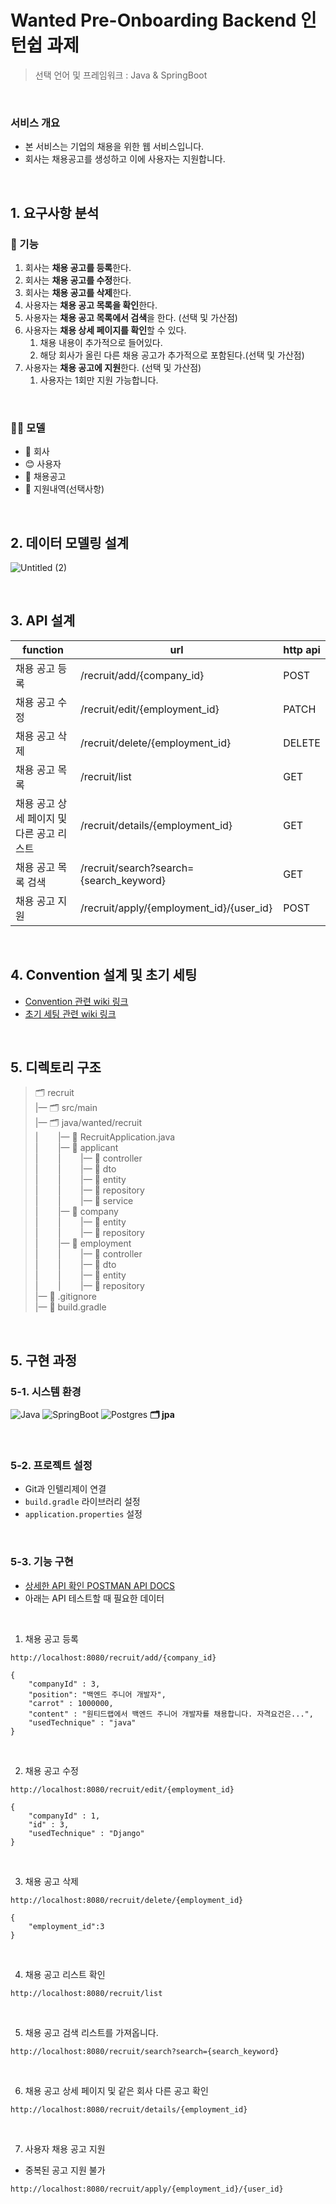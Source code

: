 # Wanted Pre-Onboarding Backend 인턴쉽 과제

> 선택 언어 및 프레임워크 : Java & SpringBoot

</hr>
</br>

### 서비스 개요
- 본 서비스는 기업의 채용을 위한 웹 서비스입니다.
- 회사는 채용공고를 생성하고 이에 사용자는 지원합니다.

</br>

## 1. 요구사항 분석

### 📝 기능
1. 회사는 **채용 공고를 등록**한다.
2. 회사는 **채용 공고를 수정**한다.
3. 회사는 **채용 공고를 삭제**한다.
4. 사용자는 **채용 공고 목록을 확인**한다.
5. 사용자는 **채용 공고 목록에서 검색**을 한다. (선택 및 가산점)
6. 사용자는 **채용 상세 페이지를 확인**할 수 있다.
    1. 채용 내용이 추가적으로 들어있다.
    2. 해당 회사가 올린 다른 채용 공고가 추가적으로 포함된다.(선택 및 가산점)
7. 사용자는 **채용 공고에 지원**한다. (선택 및 가산점)
    1. 사용자는 1회만 지원 가능합니다.

</br>

### 👩‍💻 모델
- 🌆 회사
- 😊 사용자
- 📃 채용공고
- 📑 지원내역(선택사항)

</br>

## 2. 데이터 모델링 설계
![Untitled (2)](https://github.com/user-attachments/assets/0ed6fb4f-2d8e-42b5-b8d0-e5ee9d6167c3)


</br>

## 3. API 설계
| function | url | http api |
|----------|-----|----------|
| 채용 공고 등록 | /recruit/add/{company_id} | POST |
| 채용 공고 수정 | /recruit/edit/{employment_id} | PATCH |
| 채용 공고 삭제 | /recruit/delete/{employment_id} | DELETE |
| 채용 공고 목록 | /recruit/list | GET |
| 채용 공고 상세 페이지 및 다른 공고 리스트 | /recruit/details/{employment_id} | GET |
| 채용 공고 목록 검색 | /recruit/search?search={search_keyword} | GET |
| 채용 공고 지원 | /recruit/apply/{employment_id}/{user_id} | POST |

</br>

## 4. Convention 설계 및 초기 세팅
- [ Convention 관련 wiki 링크 ](https://github.com/K-0joo/wanted-pre-onboarding-backend/wiki/Coding-Conventions)
- [ 초기 세팅 관련 wiki 링크 ](https://github.com/K-0joo/wanted-pre-onboarding-backend/wiki/Initialize-Setting-About-SpringBoot)

</br>

## 5. 디렉토리 구조

> 🗂 recruit </br>
> |— 🗂 src/main</br>
> |— 🗂 java/wanted/recruit</br>
> |&nbsp;&nbsp;&nbsp;&nbsp;&nbsp;&nbsp;&nbsp;&nbsp;|— 📃 RecruitApplication.java</br>
> |&nbsp;&nbsp;&nbsp;&nbsp;&nbsp;&nbsp;&nbsp;&nbsp;|— 📂 applicant</br>
> |&nbsp;&nbsp;&nbsp;&nbsp;&nbsp;&nbsp;&nbsp;&nbsp;|&nbsp;&nbsp;&nbsp;&nbsp;&nbsp;&nbsp;&nbsp;&nbsp;|— 📁 controller</br>
> |&nbsp;&nbsp;&nbsp;&nbsp;&nbsp;&nbsp;&nbsp;&nbsp;|&nbsp;&nbsp;&nbsp;&nbsp;&nbsp;&nbsp;&nbsp;&nbsp;|— 📁 dto</br>
> |&nbsp;&nbsp;&nbsp;&nbsp;&nbsp;&nbsp;&nbsp;&nbsp;|&nbsp;&nbsp;&nbsp;&nbsp;&nbsp;&nbsp;&nbsp;&nbsp;|— 📁 entity</br>
> |&nbsp;&nbsp;&nbsp;&nbsp;&nbsp;&nbsp;&nbsp;&nbsp;|&nbsp;&nbsp;&nbsp;&nbsp;&nbsp;&nbsp;&nbsp;&nbsp;|— 📁 repository</br>
> |&nbsp;&nbsp;&nbsp;&nbsp;&nbsp;&nbsp;&nbsp;&nbsp;|&nbsp;&nbsp;&nbsp;&nbsp;&nbsp;&nbsp;&nbsp;&nbsp;|— 📁 service</br>
> |&nbsp;&nbsp;&nbsp;&nbsp;&nbsp;&nbsp;&nbsp;&nbsp;|— 📂 company</br>
> |&nbsp;&nbsp;&nbsp;&nbsp;&nbsp;&nbsp;&nbsp;&nbsp;|&nbsp;&nbsp;&nbsp;&nbsp;&nbsp;&nbsp;&nbsp;&nbsp;|— 📁 entity</br>
> |&nbsp;&nbsp;&nbsp;&nbsp;&nbsp;&nbsp;&nbsp;&nbsp;|&nbsp;&nbsp;&nbsp;&nbsp;&nbsp;&nbsp;&nbsp;&nbsp;|— 📁 repository</br>
> |&nbsp;&nbsp;&nbsp;&nbsp;&nbsp;&nbsp;&nbsp;&nbsp;|— 📂 employment</br>
> |&nbsp;&nbsp;&nbsp;&nbsp;&nbsp;&nbsp;&nbsp;&nbsp;|&nbsp;&nbsp;&nbsp;&nbsp;&nbsp;&nbsp;&nbsp;&nbsp;|— 📁 controller</br>
> |&nbsp;&nbsp;&nbsp;&nbsp;&nbsp;&nbsp;&nbsp;&nbsp;|&nbsp;&nbsp;&nbsp;&nbsp;&nbsp;&nbsp;&nbsp;&nbsp;|— 📁 dto</br>
> |&nbsp;&nbsp;&nbsp;&nbsp;&nbsp;&nbsp;&nbsp;&nbsp;|&nbsp;&nbsp;&nbsp;&nbsp;&nbsp;&nbsp;&nbsp;&nbsp;|— 📁 entity</br>
> |&nbsp;&nbsp;&nbsp;&nbsp;&nbsp;&nbsp;&nbsp;&nbsp;|&nbsp;&nbsp;&nbsp;&nbsp;&nbsp;&nbsp;&nbsp;&nbsp;|— 📁 repository</br>
> |— 📃 .gitignore</br>
> |— 📃 build.gradle

</br>

## 5. 구현 과정
### 5-1. 시스템 환경
![Java](https://img.shields.io/badge/java-%23ED8B00.svg?style=for-the-badge&logo=openjdk&logoColor=white)
![SpringBoot](https://img.shields.io/badge/spring-%236DB33F.svg?style=for-the-badge&logo=spring&logoColor=white)
![Postgres](https://img.shields.io/badge/postgres-%23316192.svg?style=for-the-badge&logo=postgresql&logoColor=white)
**🗂 jpa**

</br>

### 5-2. 프로젝트 설정
- Git과 인텔리제이 연결
- `build.gradle` 라이브러리 설정
- `application.properties` 설정

</br>

### 5-3. 기능 구현
- [ 상세한 API 확인 POSTMAN API DOCS ](https://documenter.getpostman.com/view/21360094/2sA3rxpYGF)
- 아래는 API 테스트할 때 필요한 데이터

</br>

1. 채용 공고 등록
```
http://localhost:8080/recruit/add/{company_id}
```

```
{
    "companyId" : 3,
	"position": "백엔드 주니어 개발자",
    "carrot" : 1000000,
    "content" : "원티드랩에서 백엔드 주니어 개발자를 채용합니다. 자격요건은...",
    "usedTechnique" : "java"
}
```
</br>

2. 채용 공고 수정
```
http://localhost:8080/recruit/edit/{employment_id}
```

```
{
    "companyId" : 1,
    "id" : 3,
    "usedTechnique" : "Django"
}
```

</br>


3. 채용 공고 삭제
```
http://localhost:8080/recruit/delete/{employment_id}
```

```
{
	"employment_id":3
}
```

</br>

4. 채용 공고 리스트 확인
```
http://localhost:8080/recruit/list
```
</br>

5. 채용 공고 검색 리스트를 가져옵니다.
```
http://localhost:8080/recruit/search?search={search_keyword}
```

</br>

6. 채용 공고 상세 페이지 및 같은 회사 다른 공고 확인
```
http://localhost:8080/recruit/details/{employment_id}
```

</br>

7. 사용자 채용 공고 지원
- 중복된 공고 지원 불가
```
http://localhost:8080/recruit/apply/{employment_id}/{user_id}
```
